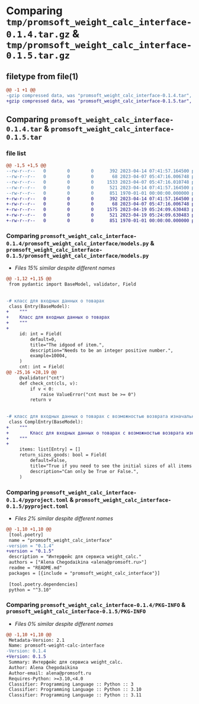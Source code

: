 # Comparing `tmp/promsoft_weight_calc_interface-0.1.4.tar.gz` & `tmp/promsoft_weight_calc_interface-0.1.5.tar.gz`

## filetype from file(1)

```diff
@@ -1 +1 @@
-gzip compressed data, was "promsoft_weight_calc_interface-0.1.4.tar", max compression
+gzip compressed data, was "promsoft_weight_calc_interface-0.1.5.tar", max compression
```

## Comparing `promsoft_weight_calc_interface-0.1.4.tar` & `promsoft_weight_calc_interface-0.1.5.tar`

### file list

```diff
@@ -1,5 +1,5 @@
--rw-r--r--   0        0        0      392 2023-04-14 07:41:57.164500 promsoft_weight_calc_interface-0.1.4/README.md
--rw-r--r--   0        0        0       68 2023-04-07 05:47:16.006748 promsoft_weight_calc_interface-0.1.4/promsoft_weight_calc_interface/__init__.py
--rw-r--r--   0        0        0     1533 2023-04-07 05:47:16.010748 promsoft_weight_calc_interface-0.1.4/promsoft_weight_calc_interface/models.py
--rw-r--r--   0        0        0      521 2023-04-14 07:41:57.164500 promsoft_weight_calc_interface-0.1.4/pyproject.toml
--rw-r--r--   0        0        0      851 1970-01-01 00:00:00.000000 promsoft_weight_calc_interface-0.1.4/PKG-INFO
+-rw-r--r--   0        0        0      392 2023-04-14 07:41:57.164500 promsoft_weight_calc_interface-0.1.5/README.md
+-rw-r--r--   0        0        0       68 2023-04-07 05:47:16.006748 promsoft_weight_calc_interface-0.1.5/promsoft_weight_calc_interface/__init__.py
+-rw-r--r--   0        0        0     1575 2023-04-19 05:24:09.630483 promsoft_weight_calc_interface-0.1.5/promsoft_weight_calc_interface/models.py
+-rw-r--r--   0        0        0      521 2023-04-19 05:24:09.630483 promsoft_weight_calc_interface-0.1.5/pyproject.toml
+-rw-r--r--   0        0        0      851 1970-01-01 00:00:00.000000 promsoft_weight_calc_interface-0.1.5/PKG-INFO
```

### Comparing `promsoft_weight_calc_interface-0.1.4/promsoft_weight_calc_interface/models.py` & `promsoft_weight_calc_interface-0.1.5/promsoft_weight_calc_interface/models.py`

 * *Files 15% similar despite different names*

```diff
@@ -1,12 +1,15 @@
 from pydantic import BaseModel, validator, Field
 
 
-# класс для входных данных о товарах
 class Entry(BaseModel):
+    """
+    Класс для входных данных о товарах
+    """
+
     id: int = Field(
         default=0,
         title="The idgood of item.",
         description="Needs to be an integer positive number.",
         example=10004,
     )
     cnt: int = Field(
@@ -25,16 +28,19 @@
     @validator("cnt")
     def check_cnt(cls, v):
         if v < 0:
             raise ValueError("cnt must be >= 0")
         return v
 
 
-# класс для входных данных о товарах с возможностью возврата изначальных размеров
 class ComplEntry(BaseModel):
+    """
+        Класс для входных данных о товарах с возможностью возврата изначальных размеров
+    """
+
     items: list[Entry] = []
     return_sizes_goods: bool = Field(
         default=False,
         title="True if you need to see the initial sizes of all items which ids you wrote in 'id' fields.",
         description="Can only be True or False.",
     )
```

### Comparing `promsoft_weight_calc_interface-0.1.4/pyproject.toml` & `promsoft_weight_calc_interface-0.1.5/pyproject.toml`

 * *Files 2% similar despite different names*

```diff
@@ -1,10 +1,10 @@
 [tool.poetry]
 name = "promsoft_weight_calc_interface"
-version = "0.1.4"
+version = "0.1.5"
 description = "Интерфейс для сервиса weight_calc."
 authors = ["Alena Chegodaikina <alena@promsoft.ru>"]
 readme = "README.md"
 packages = [{include = "promsoft_weight_calc_interface"}]
 
 [tool.poetry.dependencies]
 python = "^3.10"
```

### Comparing `promsoft_weight_calc_interface-0.1.4/PKG-INFO` & `promsoft_weight_calc_interface-0.1.5/PKG-INFO`

 * *Files 0% similar despite different names*

```diff
@@ -1,10 +1,10 @@
 Metadata-Version: 2.1
 Name: promsoft-weight-calc-interface
-Version: 0.1.4
+Version: 0.1.5
 Summary: Интерфейс для сервиса weight_calc.
 Author: Alena Chegodaikina
 Author-email: alena@promsoft.ru
 Requires-Python: >=3.10,<4.0
 Classifier: Programming Language :: Python :: 3
 Classifier: Programming Language :: Python :: 3.10
 Classifier: Programming Language :: Python :: 3.11
```

